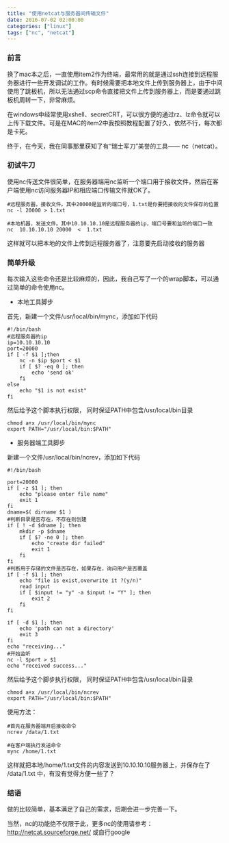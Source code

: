 ```yaml
---
title: "使用netcat与服务器间传输文件"
date: 2016-07-02 02:00:00
categories: ["linux"]
tags: ["nc", "netcat"]
---
```


### 前言
换了mac本之后，一直使用item2作为终端，最常用的就是通过ssh连接到远程服务器进行一些开发调试的工作。有时候需要把本地文件上传到服务器上，由于中间使用了跳板机，所以无法通过scp命令直接把文件上传到服务器上，而是要通过跳板机周转一下，非常麻烦。

在windows中经常使用xshell、secretCRT，可以很方便的通过rz、lz命令就可以上传下载文件。可是在MAC的item2中我按照教程配置了好久，依然不行，每次都是卡死。

终于，在今天，我在同事那里获知了有“瑞士军刀”美誉的工具—— nc（netcat）。

### 初试牛刀
使用nc传送文件很简单，在服务器端用nc监听一个端口用于接收文件，然后在客户端使用nc访问服务器IP和相应端口传输文件就OK了。

```
#远程服务器，接收文件。其中20000是监听的端口号，1.txt是你要把接收的文件保存的位置
nc -l 20000 > 1.txt

#本地机器，发送文件。其中10.10.10.10是远程服务器的ip，端口号要和监听的端口一致
nc  10.10.10.10 20000  <  1.txt
```

这样就可以把本地的文件上传到远程服务器了，注意要先启动接收的服务器

### 简单升级
每次输入这些命令还是比较麻烦的，因此，我自己写了一个的wrap脚本，可以通过简单的命令使用nc。

- 本地工具脚步 

首先，新建一个文件/usr/local/bin/mync，添加如下代码

```
#!/bin/bash
#远程服务器的ip
ip=10.10.10.10
port=20000
if [ -f $1 ];then
    nc -n $ip $port < $1
    if [ $? -eq 0 ]; then
        echo 'send ok'
    fi
else
    echo "$1 is not exist"
fi
```

然后给予这个脚本执行权限， 同时保证PATH中包含/usr/local/bin目录

```
chmod a+x /usr/local/bin/mync
export PATH="/usr/local/bin:$PATH"
```

- 服务器端工具脚步

新建一个文件/usr/local/bin/ncrev，添加如下代码

```
#!/bin/bash

port=20000
if [ -z $1 ]; then
    echo "please enter file name"
    exit 1
fi
dname=$( dirname $1 )
#判断目录是否存在，不存在则创建
if [ ! -d $dname ]; then
    mkdir -p $dname
    if [ $? -ne 0 ]; then
        echo "create dir failed"
        exit 1
    fi
fi
#判断用于存储的文件是否存在，如果存在，询问用户是否覆盖
if [ -f $1 ]; then
    echo "file is exist,overwrite it ?(y/n)"
    read input
    if [ $input != "y" -a $input != "Y" ]; then
        exit 2
    fi
fi

if [ -d $1 ]; then
    echo 'path can not a directory'
    exit 3
fi
echo "receiving..."
#开始监听
nc -l $port > $1
echo "received success..."
```

然后给予这个脚步执行权限， 同时保证PATH中包含/usr/local/bin目录

```
chmod a+x /usr/local/bin/ncrev
export PATH="/usr/local/bin:$PATH"
```

使用方法：

```
#首先在服务器端开启接收命令
ncrev /data/1.txt

#在客户端执行发送命令
mync /home/1.txt
```


这样就把本地/home/1.txt文件的内容发送到10.10.10.10服务器上，并保存在了 /data/1.txt 中，有没有觉得方便一些了？

### 结语

做的比较简单，基本满足了自己的需求，后期会进一步完善一下。

当然，nc的功能绝不仅限于此，更多nc的使用请参考： <http://netcat.sourceforge.net/> 或自行google
